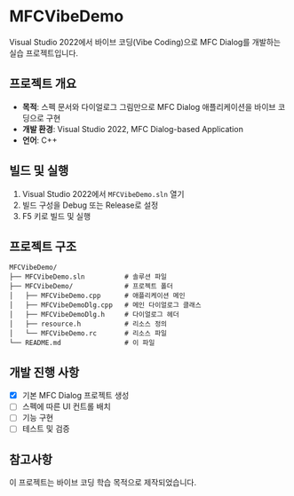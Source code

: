 # MFCVibeDemo

Visual Studio 2022에서 바이브 코딩(Vibe Coding)으로 MFC Dialog를 개발하는 실습 프로젝트입니다.

## 프로젝트 개요

- **목적**: 스펙 문서와 다이얼로그 그림만으로 MFC Dialog 애플리케이션을 바이브 코딩으로 구현
- **개발 환경**: Visual Studio 2022, MFC Dialog-based Application
- **언어**: C++

## 빌드 및 실행

1. Visual Studio 2022에서 `MFCVibeDemo.sln` 열기
2. 빌드 구성을 Debug 또는 Release로 설정
3. F5 키로 빌드 및 실행

## 프로젝트 구조

```
MFCVibeDemo/
├── MFCVibeDemo.sln          # 솔루션 파일
├── MFCVibeDemo/             # 프로젝트 폴더
│   ├── MFCVibeDemo.cpp      # 애플리케이션 메인
│   ├── MFCVibeDemoDlg.cpp   # 메인 다이얼로그 클래스
│   ├── MFCVibeDemoDlg.h     # 다이얼로그 헤더
│   ├── resource.h           # 리소스 정의
│   └── MFCVibeDemo.rc       # 리소스 파일
└── README.md                # 이 파일
```

## 개발 진행 사항

- [x] 기본 MFC Dialog 프로젝트 생성
- [ ] 스펙에 따른 UI 컨트롤 배치
- [ ] 기능 구현
- [ ] 테스트 및 검증

## 참고사항

이 프로젝트는 바이브 코딩 학습 목적으로 제작되었습니다.